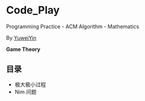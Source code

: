 # Code_Play

Programming Practice - ACM Algorithm - Mathematics

By [YuweiYin](https://github.com/YuweiYin)

**Game Theory**

## 目录

- 极大极小过程
- Nim 问题
